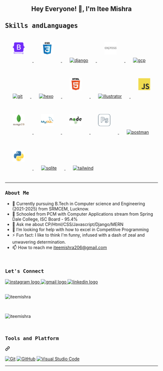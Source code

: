 <h2 align="center">Hey Everyone! 👋, I'm Itee Mishra</h2>

###

<div align="left">
  <h2 class="heading-element" dir="auto"><b><samp>Skills andLanguages</samp></b></h2>
<!--   <h1>Skills and languages</h1> -->
 <p align="left"> <a href="https://getbootstrap.com" target="_blank" rel="noreferrer"> 
  <img src="https://raw.githubusercontent.com/devicons/devicon/master/icons/bootstrap/bootstrap-plain-wordmark.svg" alt="bootstrap" width="40" height="40" style="padding: 25px 25px 25px 25px;"/> </a> <a href="https://www.w3schools.com/css/" target="_blank" rel="noreferrer">
     <img src="https://raw.githubusercontent.com/devicons/devicon/master/icons/css3/css3-original-wordmark.svg" alt="css3" width="40" height="40" style="padding:  25px 25px 25px 25px;"/>
     </a> <a href="https://www.djangoproject.com/" target="_blank" rel="noreferrer">
       <img src="https://cdn.worldvectorlogo.com/logos/django.svg" alt="django" width="40" height="40" style="padding: 25px 25px 25px 25px;"/> </a> 
     <a href="https://expressjs.com" target="_blank" rel="noreferrer">
       <img src="https://raw.githubusercontent.com/devicons/devicon/master/icons/express/express-original-wordmark.svg" alt="express" width="40" height="40" style="padding: 25px 25px 25px 25px;"/> </a> 
       <a href="https://cloud.google.com" target="_blank" rel="noreferrer">
         <img src="https://www.vectorlogo.zone/logos/google_cloud/google_cloud-icon.svg" alt="gcp" width="40" height="40" style="padding: 25px 25px 25px 25px;"/> </a>
   <a href="https://git-scm.com/" target="_blank" rel="noreferrer">
             <img src="https://www.vectorlogo.zone/logos/git-scm/git-scm-icon.svg" alt="git" width="40" height="40" style="padding:  25px 25px 25px 25px;"/> </a> 
             <a href="hexo.io/" target="_blank" rel="noreferrer"> 
              <img src="https://www.vectorlogo.zone/logos/hexoio/hexoio-icon.svg" alt="hexo" width="40" height="40" style="padding:  25px 25px 25px 25px;"/> </a> 
              <a href="https://www.w3.org/html/" target="_blank" rel="noreferrer"> 
                <img src="https://raw.githubusercontent.com/devicons/devicon/master/icons/html5/html5-original-wordmark.svg" alt="html5" width="40" height="40" style="padding: 25px 25px 25px 25px;"/> </a> 
                <a href="https://www.adobe.com/in/products/illustrator.html" target="_blank" rel="noreferrer"> 
                  <img src="https://www.vectorlogo.zone/logos/adobe_illustrator/adobe_illustrator-icon.svg" alt="illustrator" width="40" height="40" style="padding:  25px 25px 25px 25px;"/> </a> 
                  <a href="https://developer.mozilla.org/en-US/docs/Web/JavaScript" target="_blank" rel="noreferrer">
                     <img src="https://raw.githubusercontent.com/devicons/devicon/master/icons/javascript/javascript-original.svg" alt="javascript" width="40" height="40" style="padding:  25px 25px 25px 25px;"/> </a>
           <a href="https://www.mongodb.com/" target="_blank" rel="noreferrer"> 
                      <img src="https://raw.githubusercontent.com/devicons/devicon/master/icons/mongodb/mongodb-original-wordmark.svg" alt="mongodb" width="40" height="40" style="padding: 25px 25px 25px 25px;" /> </a>
                       <a href="https://www.mysql.com/" target="_blank" rel="noreferrer"> 
                        <img src="https://raw.githubusercontent.com/devicons/devicon/master/icons/mysql/mysql-original-wordmark.svg" alt="mysql" width="40" height="40" style="padding:  25px 25px 25px 25px;" /> </a> 
                        <a href="https://nodejs.org" target="_blank" rel="noreferrer"> 
                          <img src="https://raw.githubusercontent.com/devicons/devicon/master/icons/nodejs/nodejs-original-wordmark.svg" alt="nodejs" width="40" height="40" style="padding: 25px 25px 25px 25px;"/> </a>
                           <a href="https://www.photoshop.com/en" target="_blank" rel="noreferrer">
                             <img src="https://raw.githubusercontent.com/devicons/devicon/master/icons/photoshop/photoshop-line.svg" alt="photoshop" width="40" height="40" style="padding: 25px 25px 25px 25px;"/> </a> 
                             <a href="https://postman.com" target="_blank" rel="noreferrer"> 
                              <img src="https://www.vectorlogo.zone/logos/getpostman/getpostman-icon.svg" alt="postman" width="40" height="40" style="padding: 25px 25px 25px 25px;"/> </a> 
                              <a href="https://www.python.org" target="_blank" rel="noreferrer"> 
                                <img src="https://raw.githubusercontent.com/devicons/devicon/master/icons/python/python-original.svg" alt="python" width="40" height="40" style="padding: 25px 25px 25px 25px;"/> </a> 
                                <a href="https://www.sqlite.org/" target="_blank" rel="noreferrer"> 
                                  <img src="https://www.vectorlogo.zone/logos/sqlite/sqlite-icon.svg" alt="sqlite" width="40" height="40" style="padding: 25px 25px 25px 25px;"/> </a> 
                                  <a href="https://tailwindcss.com/" target="_blank" rel="noreferrer"> 
                                    <img src="https://www.vectorlogo.zone/logos/tailwindcss/tailwindcss-icon.svg" alt="tailwind" width="40" height="40" style="padding: 25px 25px 25px 25px;"/> </a> </p>
</div>
<hr>
<div>
  <h3 class="heading-element" dir="auto"><b><samp>About Me</samp></b></h3>
<!--   <h3>About me<h3> -->
  <ul>
    <li>👷 Currently pursuing B.Tech in Computer science and Engineering (2021-2025) from SRMCEM, Lucknow.</li>
    <li>🔭 Schooled from PCM with Computer Applications stream from Spring Dale College, ISC Board - 95.4%</li>
    <li>💬 Ask me about CP/Html/CSS/Javascript/Django/MERN</li>
    <li>🤔 I’m looking for help with how to excel in Competitive Programming</li>
    <li>⚡ Fun fact: I like to think I'm funny, infused with a dash of zeal and unwavering determination.</li>
    <li>📫 How to reach me <a href="iteemishra206@gmail.com">iteemishra206@gmail.com</a></li>
  </ul>
</div>
<br>


<div align="left">
  <h3 class="heading-element" dir="auto"><b><samp>Let's Connect</samp></b></h3>
<!--   <h1>Let's Connect </h1> -->
  <a href="https://www.instagram.com/iteemishra206?igsh=MWFrd3Q5aHV3Y2U5bw==" target="_blank">
    <img src="https://img.shields.io/static/v1?message=Instagram&logo=instagram&label=&color=E4405F&logoColor=white&labelColor=&style=for-the-badge" height="35" alt="instagram logo"  />
  </a>
  <a href="iteemishra206@gmail.com" target="_blank">
    <img src="https://img.shields.io/static/v1?message=Gmail&logo=gmail&label=&color=D14836&logoColor=white&labelColor=&style=for-the-badge" height="35" alt="gmail logo"  />
  </a>
  <a href="https://www.linkedin.com/in/itee-mishra" target="_blank">
    <img src="https://img.shields.io/static/v1?message=LinkedIn&logo=linkedin&label=&color=0077B5&logoColor=white&labelColor=&style=for-the-badge" height="35" alt="linkedin logo"  />
  </a>
</div>
<br>
<p><img align="center" src="https://github-readme-stats.vercel.app/api/top-langs?username=iteemishra&show_icons=true&locale=en&layout=compact" alt="iteemishra" /></p>
<br>
<p><img align="center" src="https://github-readme-streak-stats.herokuapp.com/?user=iteemishra&" alt="iteemishra" /></p>
<br>
  <div class="markdown-heading" dir="auto"><h3 class="heading-element" dir="auto"><b><samp>Tools and Platform</samp></b></h3><a id="user-content-tools-and-platform" class="anchor" aria-label="Permalink: Tools and Platform" href="#tools-and-platform"><svg class="octicon octicon-link" viewBox="0 0 16 16" version="1.1" width="16" height="16" aria-hidden="true"><path d="m7.775 3.275 1.25-1.25a3.5 3.5 0 1 1 4.95 4.95l-2.5 2.5a3.5 3.5 0 0 1-4.95 0 .751.751 0 0 1 .018-1.042.751.751 0 0 1 1.042-.018 1.998 1.998 0 0 0 2.83 0l2.5-2.5a2.002 2.002 0 0 0-2.83-2.83l-1.25 1.25a.751.751 0 0 1-1.042-.018.751.751 0 0 1-.018-1.042Zm-4.69 9.64a1.998 1.998 0 0 0 2.83 0l1.25-1.25a.751.751 0 0 1 1.042.018.751.751 0 0 1 .018 1.042l-1.25 1.25a3.5 3.5 0 1 1-4.95-4.95l2.5-2.5a3.5 3.5 0 0 1 4.95 0 .751.751 0 0 1-.018 1.042.751.751 0 0 1-1.042.018 1.998 1.998 0 0 0-2.83 0l-2.5 2.5a1.998 1.998 0 0 0 0 2.83Z"></path></svg></a></div>
<p dir="auto"><a target="_blank" rel="noopener noreferrer nofollow" href="https://camo.githubusercontent.com/7beb6b983abd7404fef2f6f5720bb53e30dd9715395da3039e42381821c90192/68747470733a2f2f696d672e736869656c64732e696f2f62616467652f4769742d3939393939393f7374796c653d666f722d7468652d6261646765266c6f676f3d476974266c6f676f436f6c6f723d726564"><img src="https://camo.githubusercontent.com/7beb6b983abd7404fef2f6f5720bb53e30dd9715395da3039e42381821c90192/68747470733a2f2f696d672e736869656c64732e696f2f62616467652f4769742d3939393939393f7374796c653d666f722d7468652d6261646765266c6f676f3d476974266c6f676f436f6c6f723d726564" alt="Git" data-canonical-src="https://img.shields.io/badge/Git-999999?style=for-the-badge&amp;logo=Git&amp;logoColor=red" style="max-width: 100%;"></a>
<a target="_blank" rel="noopener noreferrer nofollow" href="https://camo.githubusercontent.com/09fc8bae914a6ff68a34618c4a216b1c61e9aa8e9b9779f98055d5463fd5cd16/68747470733a2f2f696d672e736869656c64732e696f2f62616467652f4769744875622d3138313731373f7374796c653d666f722d7468652d6261646765266c6f676f3d676974687562"><img src="https://camo.githubusercontent.com/09fc8bae914a6ff68a34618c4a216b1c61e9aa8e9b9779f98055d5463fd5cd16/68747470733a2f2f696d672e736869656c64732e696f2f62616467652f4769744875622d3138313731373f7374796c653d666f722d7468652d6261646765266c6f676f3d676974687562" alt="GitHub" data-canonical-src="https://img.shields.io/badge/GitHub-181717?style=for-the-badge&amp;logo=github" style="max-width: 100%;"></a>
<a target="_blank" rel="noopener noreferrer nofollow" href="https://camo.githubusercontent.com/4e6deaebef0ba4505b4c828a0e0e9d4257e7d088a3d6180471ac3d634b621353/68747470733a2f2f696d672e736869656c64732e696f2f62616467652f56697375616c5f53747564696f5f436f64652d3030374143433f7374796c653d666f722d7468652d6261646765266c6f676f3d56697375616c2d53747564696f2d436f6465266c6f676f436f6c6f723d7768697465"><img src="https://camo.githubusercontent.com/4e6deaebef0ba4505b4c828a0e0e9d4257e7d088a3d6180471ac3d634b621353/68747470733a2f2f696d672e736869656c64732e696f2f62616467652f56697375616c5f53747564696f5f436f64652d3030374143433f7374796c653d666f722d7468652d6261646765266c6f676f3d56697375616c2d53747564696f2d436f6465266c6f676f436f6c6f723d7768697465" alt="Visual Studio Code" data-canonical-src="https://img.shields.io/badge/Visual_Studio_Code-007ACC?style=for-the-badge&amp;logo=Visual-Studio-Code&amp;logoColor=white" style="max-width: 100%;"></a></p>
<hr>  



###



###
